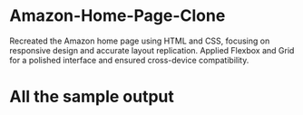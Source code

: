 # Amazon-Home-Page-Clone
Recreated the Amazon home page using HTML and CSS, focusing on responsive design and accurate layout replication. Applied Flexbox and Grid for a polished interface and ensured cross-device compatibility.

# All the sample output
